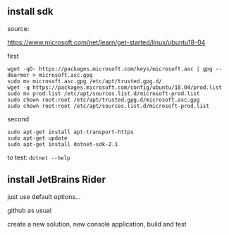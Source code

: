 
install sdk
-----------

source: 

https://www.microsoft.com/net/learn/get-started/linux/ubuntu18-04

first

```
wget -qO- https://packages.microsoft.com/keys/microsoft.asc | gpg --dearmor > microsoft.asc.gpg
sudo mv microsoft.asc.gpg /etc/apt/trusted.gpg.d/
wget -q https://packages.microsoft.com/config/ubuntu/18.04/prod.list 
sudo mv prod.list /etc/apt/sources.list.d/microsoft-prod.list
sudo chown root:root /etc/apt/trusted.gpg.d/microsoft.asc.gpg
sudo chown root:root /etc/apt/sources.list.d/microsoft-prod.list
```

second

```
sudo apt-get install apt-transport-https
sudo apt-get update
sudo apt-get install dotnet-sdk-2.1
```

to test: `dotnet --help`

install JetBrains Rider
-----------------------

just use default options...

github as usual

create a new solution, new console application, build and test





